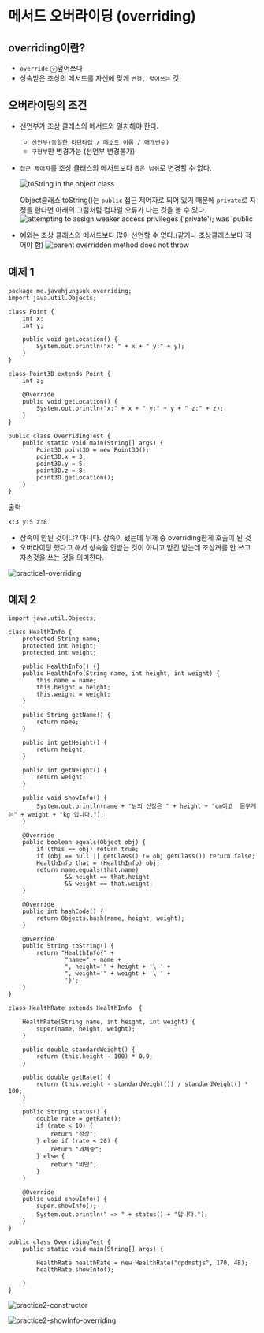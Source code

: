 # 메서드 오버라이딩 (overriding)
  
## overriding이란?
  - `override` ⓥ덮어쓰다
  - 상속받은 조상의 메서드를 자신에 맞게 `변경, 덮어쓰는` 것 

## 오버라이딩의 조건 
- 선언부가 조상 클래스의 메서드와 일치해야 한다.
  - `선언부(동일한 리턴타입 / 메소드 이름 / 매개변수)`
  - `구현부`만 변경가능 (선언부 변경불가)
  
- `접근 제어자`를 조상 클래스의 메서드보다 `좁은 범위`로 변경할 수 없다.

    ![toString in the object class](/img/overriding/object-toString.jpg)

    Object클래스 toString()는 `public` 접근 제어자로 되어 있기 때문에 `private`로 지정을 한다면 아래의 그림처럼 컴파일 오류가 나는 것을 볼 수 있다.
    ![attempting to assign weaker access privileges ('private'); was 'public](/img/overriding/attempting-to%20assign-weaker%20access-privileges('private').jpg)

- 예외는 조상 클래스의 메서드보다 많이 선언할 수 없다.(같거나 조상클래스보다 적어야 함)
![parent overridden method does not throw](/img/overriding/parent-overridden-method-does-not-throw.jpg)

## 예제 1
```
package me.javahjungsuk.overriding;
import java.util.Objects;

class Point {
    int x;
    int y;

    public void getLocation() {
        System.out.println("x: " + x + " y:" + y);
    }
}

class Point3D extends Point {
    int z;

    @Override
    public void getLocation() {
        System.out.println("x:" + x + " y:" + y + " z:" + z);
    }
}

public class OverridingTest {
    public static void main(String[] args) {
        Point3D point3D = new Point3D();
        point3D.x = 3;
        point3D.y = 5;
        point3D.z = 8;
        point3D.getLocation();
    }
}

```
출력
```
x:3 y:5 z:8
```
- 상속이 안된 것이냐? 아니다. 상속이 됐는데 두개 중 overriding한게 호출이 된 것 
- 오버라이딩 했다고 해서 상속을 안받는 것이 아니고 받긴 받는데 조상꺼를 안 쓰고 자손것을 쓰는 것을 의미한다.

![practice1-overriding](/img/overriding/practice1-overriding.jpg)


## 예제 2
```
import java.util.Objects;

class HealthInfo {
    protected String name;
    protected int height;
    protected int weight;

    public HealthInfo() {}
    public HealthInfo(String name, int height, int weight) {
        this.name = name;
        this.height = height;
        this.weight = weight;
    }

    public String getName() {
        return name;
    }

    public int getHeight() {
        return height;
    }

    public int getWeight() {
        return weight;
    }

    public void showInfo() {
        System.out.println(name + "님의 신장은 " + height + "cm이고  몸무게는" + weight + "kg 입니다.");
    }

    @Override
    public boolean equals(Object obj) {
        if (this == obj) return true;
        if (obj == null || getClass() != obj.getClass()) return false;
        HealthInfo that = (HealthInfo) obj;
        return name.equals(that.name)
                && height == that.height
                && weight == that.weight;
    }

    @Override
    public int hashCode() {
        return Objects.hash(name, height, weight);
    }

    @Override
    public String toString() {
        return "HealthInfo{" +
                "name=" + name +
                ", height='" + height + '\'' +
                ", weight='" + weight + '\'' +
                '}';
    }
}

class HealthRate extends HealthInfo  {

    HealthRate(String name, int height, int weight) {
        super(name, height, weight);
    }

    public double standardWeight() {
        return (this.height - 100) * 0.9;
    }

    public double getRate() {
        return (this.weight - standardWeight()) / standardWeight() * 100;
    }

    public String status() {
        double rate = getRate();
        if (rate < 10) {
            return "정상";
        } else if (rate < 20) {
            return "과체중";
        } else {
            return "비만";
        }
    }

    @Override
    public void showInfo() {
        super.showInfo();
        System.out.println(" => " + status() + "입니다.");
    }
}

public class OverridingTest {
    public static void main(String[] args) {

        HealthRate healthRate = new HealthRate("dpdmstjs", 170, 48);
        healthRate.showInfo();

    }
}
```
![practice2-constructor](/img/overriding/practice2-constructor.jpg)

![practice2-showInfo-overriding](/img/overriding/practice2-showInfo-overriding.jpg)
